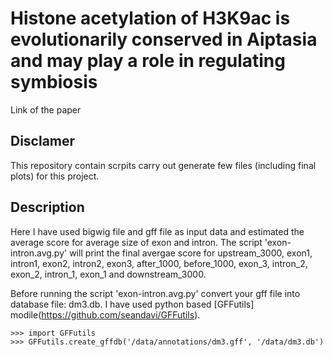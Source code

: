 # Histone acetylation of H3K9ac is evolutionarily conserved in Aiptasia and may play a role in regulating symbiosis

Link of the paper

## Disclamer

This repository contain scrpits carry out generate few files (including final plots) for this project. 

## Description

Here I have used bigwig file and gff file as input data and estimated the average score for average size of exon and intron. The script 'exon-intron.avg.py' will print the final avergae score for upstream_3000, exon1, intron1, exon2, intron2, exon3, after_1000, before_1000, exon_3, intron_2, exon_2, intron_1, exon_1 and downstream_3000.
 
Before running the script 'exon-intron.avg.py' convert your gff file into database file: dm3.db. I have used python based [GFFutils] modile(https://github.com/seandavi/GFFutils).

```
>>> import GFFutils
>>> GFFutils.create_gffdb('/data/annotations/dm3.gff', '/data/dm3.db')
```
